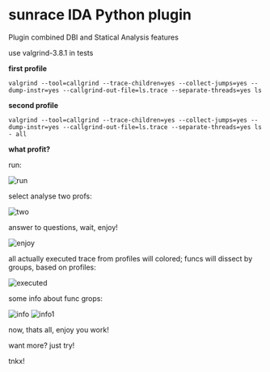 sunrace IDA Python plugin
=========================

Plugin combined DBI and Statical Analysis features

use valgrind-3.8.1 in tests


**first profile**
```
valgrind --tool=callgrind --trace-children=yes --collect-jumps=yes --dump-instr=yes --callgrind-out-file=ls.trace --separate-threads=yes ls
```

**second profile**
```
valgrind --tool=callgrind --trace-children=yes --collect-jumps=yes --dump-instr=yes --callgrind-out-file=ls.trace --separate-threads=yes ls - all
```


**what profit?**

run:

<img src="http://sharepix.ru/request/2y79d5nqj7aqkm01zmpzp954py2eywx1v4999wzr/image496280q6.jpeg" alt="run" title="Run" />

select analyse two profs:

<img src="http://oi42.tinypic.com/2141pp0.jpg" alt="two" title="Select Profs" />

answer to questions, wait, enjoy!

<img src="http://oi44.tinypic.com/2iuc2z8.jpg" alt="enjoy" title="Work Done" />

all actually executed trace from profiles will colored; funcs will dissect by groups, based on profiles:

<img src="http://sharepix.ru/request/uk0wlc720bxu3xs6ulsrhm8nj0lnjnfe8pat2hua/image4962834p.jpeg" alt="executed" title="Trace" />

some info about func grops:

<img src="http://sharepix.ru/request/efygkhtr7jomhs9zo5uzztaynut4jm0y28elp9dv/image496284bu.jpeg" alt="info" title="Info" />

<img src="http://sharepix.ru/request/pbvwpybkyfpzvi8z1xudtit5q9ye3d9so4pe31y1/image496279a8.jpeg" alt="info1" title="Info1" />

now, thats all, enjoy you work!

want more?
just try!

tnkx!
